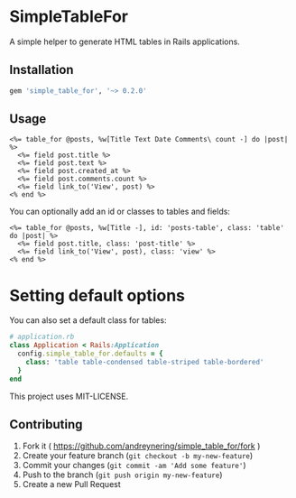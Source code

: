 SimpleTableFor
==============

A simple helper to generate HTML tables in Rails applications.

## Installation

```ruby
gem 'simple_table_for', '~> 0.2.0'
```

## Usage

```erb
<%= table_for @posts, %w[Title Text Date Comments\ count -] do |post| %>
  <%= field post.title %>
  <%= field post.text %>
  <%= field post.created_at %>
  <%= field post.comments.count %>
  <%= field link_to('View', post) %>
<% end %>
```

You can optionally add an id or classes to tables and fields:

```erb
<%= table_for @posts, %w[Title -], id: 'posts-table', class: 'table' do |post| %>
  <%= field post.title, class: 'post-title' %>
  <%= field link_to('View', post), class: 'view' %>
<% end %>
```

# Setting default options

You can also set a default class for tables:

```ruby
# application.rb
class Application < Rails:Application
  config.simple_table_for.defaults = {
    class: 'table table-condensed table-striped table-bordered'
  }
end
```

This project uses MIT-LICENSE.

## Contributing

1. Fork it ( https://github.com/andreynering/simple_table_for/fork )
2. Create your feature branch (`git checkout -b my-new-feature`)
3. Commit your changes (`git commit -am 'Add some feature'`)
4. Push to the branch (`git push origin my-new-feature`)
5. Create a new Pull Request
